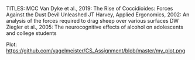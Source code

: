 TITLES:
MCC Van Dyke et al., 2019: The Rise of Coccidioides: Forces Against the Dust Devil Unleashed
JT Harvey, Applied Ergonomics, 2002: An analysis of the forces required to drag sheep over various surfaces
DW Ziegler et al., 2005: The neurocognitive effects of alcohol on adolescents and college students


Plot:
https://github.com/yagelmeister/CS_Assignment/blob/master/my_plot.png
